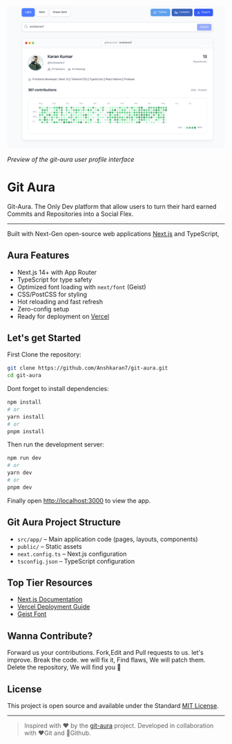 ![git-aura UI Preview](public/layout.png)

_Preview of the git-aura user profile interface_

# Git Aura
Git-Aura. The Only Dev platform that allow users to turn their hard earned Commits and Repositories into a Social Flex. 

___

Built with Next-Gen open-source web applications [Next.js](https://nextjs.org/) and TypeScript, 

## Aura Features
-  Next.js 14+ with App Router
-  TypeScript for type safety
-  Optimized font loading with `next/font` (Geist)
-  CSS/PostCSS for styling
-  Hot reloading and fast refresh
-  Zero-config setup
-  Ready for deployment on  [Vercel](https://vercel.com/)

## Let's get Started

First Clone the repository:

```bash
git clone https://github.com/Anshkaran7/git-aura.git
cd git-aura
```

Dont forget to install dependencies:

```bash
npm install
# or
yarn install
# or
pnpm install
```

Then run the development server:

```bash
npm run dev
# or
yarn dev
# or
pnpm dev
```

Finally open [http://localhost:3000](http://localhost:3000) to view the app.

## Git Aura Project Structure

- `src/app/` – Main application code (pages, layouts, components)
- `public/` – Static assets
- `next.config.ts` – Next.js configuration
- `tsconfig.json` – TypeScript configuration

## Top Tier Resources

- [Next.js Documentation](https://nextjs.org/docs)
- [Vercel Deployment Guide](https://nextjs.org/docs/app/building-your-application/deploying)
- [Geist Font](https://vercel.com/font)

## Wanna Contribute?

Forward us your contributions. Fork,Edit and Pull requests to us. let's improve.  Break the code. we will fix it, Find flaws, We will patch them. Delete the repository, We will find you 🫵

## License

This project is open source and available under the Standard [MIT License](LICENSE).


---

> Inspired with ❤️ by the [git-aura](https://github.com/Anshkaran7/git-aura) project.
Developed in collaboration with ❤️Git and 🖤Github.

